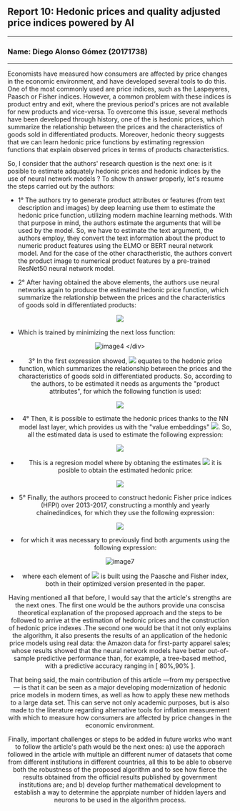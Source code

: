 ## Report 10: Hedonic prices and quality adjusted price indices powered by AI
---
### Name: Diego Alonso Gómez (20171738)

---

Economists have measured how consumers are affected by price changes in the economic environment, and have developed several tools to do this. One of the most commonly used are price indices, such as the Laspeyeres, Paasch or Fisher indices. However, a common problem with these indices is product entry and exit, where the previous period's prices are not available for new products and vice-versa. To overcome this issue, several methods have been developed through history, one of the is hedonic prices, which summarize the relationship between the prices and the characteristics of goods sold in differentiated products. Moreover, hedonic theory suggests that we can learn hedonic price functions by estimating regression functions that explain observed prices in terms of products characteristics.

So, I consider that the authors' research question is the next one: is it posible to estimate adquately hedonic prices and hedonic indices by the use of neural network models ? To show th answer properly, let's resume the steps carried out by the authors:

* 1° The authors try to generate product attributes or features (from text description and images) by deep learning use them to estimate the hedonic price function, utilizing modern machine learning methods. With that purpose in mind, the authors estimate the arguments that will be used by the model. So, we have to estimate the text argument, the authors employ, they convert the text information about the product to numeric product features using the ELMO or BERT neural network model. And for the case of the other charactheristic, the authors convert the product image to numerical product features by a pre-trained ResNet50 neural network model.

* 2° After having obtained the above elements, the authors use neural networks again to produce the estimated hedonic price function, which summarize the relationship between the prices and the characteristics of goods sold in differentiated products:

<div align="center">
<img src="https://render.githubusercontent.com/render/math?math=Z_i%20%3D%20%5Cbegin%7Bbmatrix%7D%0A%09%09Text_i%20%5C%5C%0A%09%09Image_i%0A%09%5Cend%7Bbmatrix%7D%20%5Cxrightarrow%7Be%7D%20X_i%20%5Cxrightarrow%7Bg_1%7D%20E_i%5E%7B(1)%7D%20...%20%5Cxrightarrow%7Bg_m%7D%20E_i%5E%7B(m)%7D%20%3D%3A%20V_i%20%5Cxrightarrow%7B%5Ctheta%5E%5Cprime%7D%20%5C%7BH_%7Bit%7D%5C%7D%5ET_%7Bt%3D1%7D%20%3A%3D%20%5C%7B%20%5Cbeta_t%5E%5Cprime%20V_i%5C%7D_%7Bt%3D1%7D%5ET%20">  </div>

* Which is trained by minimizing the next loss function:

<div align="center">

![image4](https://latex.codecogs.com/svg.latex?\min_{\eta&space;\in&space;N,&space;\{&space;\beta_t&space;\}^T_{t=1}&space;}&space;\sum_{t}&space;\sum_{i}&space;(P_{it}^c&space;-&space;\beta^\prime_t&space;V_i(\eta)&space;)^2&space;Q_{it})  </div>


* 3° In the first expression showed, <img src="https://render.githubusercontent.com/render/math?math=H_%7Bit%7D"> equates to the hedonic price function, which summarizes the relationship between the prices and the characteristics of goods sold in differentiated products. So, according to the authors, to be estimated it needs as arguments the "product attributes", for which the following function is used:

<div align="center">
<img src="https://render.githubusercontent.com/render/math?math=X_i%20%3D%20%5Cbegin%7Bbmatrix%7D%0A%09%09Text_i%20%5C%5C%0A%09%09Image_i%0A%09%5Cend%7Bbmatrix%7D%20%20%5Cxrightarrow%7Be%7D%20%5Cbegin%7Bmatrix%7D%0A%09%09A_%7BT_i%7D%20%5C%5C%0A%09%09%5Cuparrow%20%5C%5C%0A%09%09W_i%20%5C%5C%0A%09%09X_i%20%5C%5C%0A%09%09%5Cdownarrow%20%5C%5C%09%0A%09%09A_%7BI_i%7D%20%0A%09%5Cend%7Bmatrix%7D%20%3D%3A%20E_i%5E%7B(1)%7D%20...%20%5Cmapsto%20E_i%5E%7B(m)%7D%20%3A%3D%20V_i%20%5Cmapsto%20%5C%7B%20%5Chat%7BP%7D_%7Bit%7D%5E*%20%5C%7D%5ET_%7Bt%3D1%7D">   </div>

* 4° Then, it is possible to estimate the hedonic prices thanks to the NN model last layer, which provides us with the "value embeddings" <img src="https://render.githubusercontent.com/render/math?math=V_%7Bit%7D%20%3D%20(V_%7B1t%7D%2C...%2CV_%7Bpt%7D)%5E%7B%5Cprime%7D">. So, all the estimated data is used to estimate the following expression:

<div align="center">
<img src="https://render.githubusercontent.com/render/math?math=P_%7Bit%7D%20%3D%20V_%7Bit%7D%5E%5Cprime%20%5Cbeta_t%20%2B%20%5Cnu_%7Bit%7D">  </div>


* This is a regresion model where by obtaning the estimates <img src="https://render.githubusercontent.com/render/math?math=%5Chat%7B%5Cbeta%7D_t"> it is posible to obtain the estimated hedonic price:

<div align="center">
<img src="https://render.githubusercontent.com/render/math?math=%5Chat%7BH%7D_%7Bit%7D%20%3D%20V_%7Bit%7D%5E%5Cprime%20%5Chat%7B%5Cbeta%7D_t">  </div>

* 5° Finally, the authors proceed to construct hedonic Fisher price indices (HFPI) over 2013-2017, constructing a monthly and yearly chainedindices, for which they use the following expression: 

<div align="center">
<img src="https://render.githubusercontent.com/render/math?math=R_t%5E%7BGF%2CH%7D%20%3D%20%5Csqrt%7BR_%7Bt%2Cl%7D%5E%7BF%2CH%2CC%7D%20%5Ccdot%20R_%7Bt%2C12%7D%5E%7BF%2CH%2CC%7D%20%7D"> </div>

 * for which it was necessary to previously find both arguments using the following expression:

<div align="center">

![image7](https://latex.codecogs.com/svg.latex?R^{F,H,C}_{t,l}&space;=&space;\prod\limits_{\bar{m}=1}^{m}&space;R^{F,H}_{\bar{m},l})  </div>

* where each element of <img src="https://render.githubusercontent.com/render/math?math=%5Cprod_%7B%5Cbar%7Bm%7D%3D1%7D%5E%7Bm%7D%20R%5E%7BF%2CH%7D_%7B%5Cbar%7Bm%7D%2Cl%7D%20"> is built using the Paasche and Fisher index, both in their optimized version presented in the paper.

Having mentioned all that before, I would say that the article's strengths are the next ones. The first one would be the authors provide una conscisa theoretical explanation of the proposed approach and the steps to be followed to arrive at the estimation of hedonic prices and the construction of hedonic price indexes .The second one would be that it not only explains the algorithm, it also presents the results of an application of the hedonic price models using real data: the Amazon data for first-party apparel sales; whose results showed that the neural network models have better out-of-sample predictive performance than, for example, a tree-based method, with a predictive accuracy ranging in [ 80%,90% ].
 
That being said, the main contribution of this article —from my perspective— is that it can be seen as a major developing modernization of hedonic price models in modern times, as well as how to apply these new methods to a large data set. This can serve not only academic purposes, but is also made to the literature regarding alternative tools for inflation measurement with which to measure how consumers are affected by price changes in the economic environment.

Finally, important challenges or steps to be added in future works who want to follow the article's path would be the next ones: a) use the apporach followed in the article with multiple an different numer of datasets that come from different institutions in different countries, all this to be able to observe both the robustness of the proposed algorithm and to see how fierce the results obtained from the official results published by government institutions are; and b) develop further mathematical development to establish a way to determine the apprpiate number of hidden layers and neurons to be used in the algorithm process.